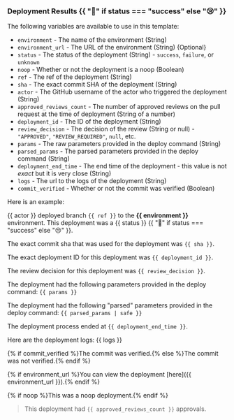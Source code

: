 ### Deployment Results {{ ":rocket:" if status === "success" else ":cry:" }}

The following variables are available to use in this template:

- `environment` - The name of the environment (String)
- `environment_url` - The URL of the environment (String) {Optional}
- `status` - The status of the deployment (String) - `success`, `failure`, or `unknown`
- `noop` - Whether or not the deployment is a noop (Boolean)
- `ref` - The ref of the deployment (String)
- `sha` - The exact commit SHA of the deployment (String)
- `actor` - The GitHub username of the actor who triggered the deployment (String)
- `approved_reviews_count` - The number of approved reviews on the pull request at the time of deployment (String of a number)
- `deployment_id` - The ID of the deployment (String)
- `review_decision` - The decision of the review (String or null) - `"APPROVED"`, `"REVIEW_REQUIRED"`, `null`, etc.
- `params` - The raw parameters provided in the deploy command (String)
- `parsed_params` - The parsed parameters provided in the deploy command (String)
- `deployment_end_time` - The end time of the deployment - this value is not _exact_ but it is very close (String)
- `logs` - The url to the logs of the deployment (String)
- `commit_verified` - Whether or not the commit was verified (Boolean)

Here is an example:

{{ actor }} deployed branch `{{ ref }}` to the **{{ environment }}** environment. This deployment was a {{ status }} {{ ":rocket:" if status === "success" else ":cry:" }}.

The exact commit sha that was used for the deployment was `{{ sha }}`.

The exact deployment ID for this deployment was `{{ deployment_id }}`.

The review decision for this deployment was `{{ review_decision }}`.

The deployment had the following parameters provided in the deploy command: `{{ params }}`

The deployment had the following "parsed" parameters provided in the deploy command: `{{ parsed_params | safe }}`

The deployment process ended at `{{ deployment_end_time }}`.

Here are the deployment logs: {{ logs }}

{% if commit_verified %}The commit was verified.{% else %}The commit was not verified.{% endif %}

{% if environment_url %}You can view the deployment [here]({{ environment_url }}).{% endif %}

{% if noop %}This was a noop deployment.{% endif %}

> This deployment had `{{ approved_reviews_count }}` approvals.
